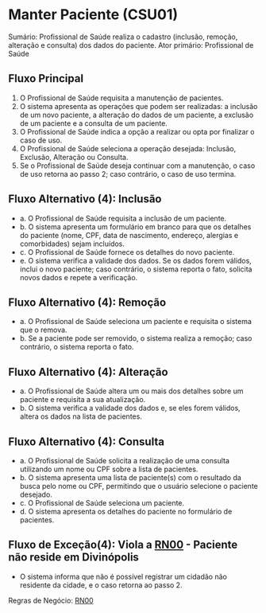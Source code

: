 # Manter Paciente (CSU01)
Sumário: Profissional de Saúde realiza o cadastro (inclusão, remoção, alteração e consulta) dos dados do paciente.
Ator primário: Profissional de Saúde


## Fluxo Principal
1. O Profissional de Saúde requisita a manutenção de pacientes.
2. O sistema apresenta as operações que podem ser realizadas: a inclusão de um novo paciente, a alteração do dados de um paciente, a exclusão de um paciente e a consulta de um paciente.
3. O Profissional de Saúde indica a opção a realizar ou opta por finalizar o caso de uso.
4. O Profissional de Saúde seleciona a operação desejada: Inclusão, Exclusão, Alteração ou Consulta.
5. Se o Profissional de Saúde deseja continuar com a manutenção, o caso de uso retorna ao passo 2; caso contrário, o caso de uso termina. 

## Fluxo Alternativo (4): Inclusão
- a. O Profissional de Saúde requisita a inclusão de um paciente.
- b. O sistema apresenta um formulário em branco para que os detalhes do paciente (nome, CPF, data de nascimento, endereço, alergias e comorbidades) sejam incluídos.
- c. O Profissional de Saúde fornece os detalhes do novo paciente.
- e. O sistema verifica a validade dos dados. Se os dados forem válidos, inclui o novo paciente; caso contrário, o sistema reporta o fato, solicita novos dados e repete a verificação. 

## Fluxo Alternativo (4): Remoção
- a. O Profissional de Saúde seleciona um paciente e requisita o sistema que o remova.
- b. Se a paciente pode ser removido, o sistema realiza a remoção; caso contrário, o sistema reporta o fato. 

## Fluxo Alternativo (4): Alteração
- a. O Profissional de Saúde altera um ou mais dos detalhes sobre um paciente e requisita a sua atualização.
- b. O sistema verifica a validade dos dados e, se eles forem válidos, altera os dados na lista de pacientes. 

## Fluxo Alternativo (4): Consulta
- a. O Profissional de Saúde solicita a realização de uma consulta utilizando um nome ou CPF sobre a lista de pacientes.
- b. O sistema apresenta uma lista de paciente(s) com o resultado da busca pelo nome ou CPF, permitindo que o usuário selecione o paciente desejado.
- c. O Profissional de Saúde seleciona um paciente.
- d. O sistema apresenta os detalhes do paciente no formulário de pacientes. 

## Fluxo de Exceção(4): Viola a [RN00](./regrasnegocios.md#regranegocio00) - Paciente não reside em Divinópolis
- O sistema informa que não é possível registrar um cidadão não residente da cidade, e o caso retorna ao passo 2.
  
Regras de Negócio: [RN00](./regrasnegocios.md#regranegocio00)